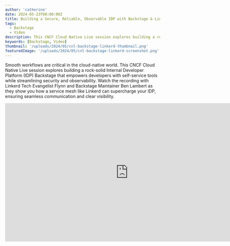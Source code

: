 ```yaml
---
author: 'catherine'
date: 2024-05-23T00:00:00Z
title: Building a Secure, Reliable, Observable IDP with Backstage & Linkerd
tags:
  - Backstage
  - Video
description: This CNCF Cloud Native Live session explores building a rock-solid Internal Developer Platform (IDP) Backstage that empowers developers with self-service tools while streamlining security and observability.
keywords: [Backstage, Video]
thumbnail: '/uploads/2024/05/cnl-backstage-linkerd-thumbnail.png'
featuredImage: '/uploads/2024/05/cnl-backstage-linkerd-screenshot.png'
---
```

Smooth workflows are critical in the cloud-native world. This CNCF Cloud
Native Live session explores building a rock-solid Internal Developer
Platform (IDP) Backstage that empowers developers with self-service tools
while streamlining security and observability. Watch the recording with
Linkerd Tech Evangelist Flynn and Backstage Maintainer Ben Lambert as
they show you how a service mesh like Linkerd can supercharge your IDP,
ensuring seamless communication and clear visibility.

<!-- markdownlint-disable MD033 -->
<iframe style="width:800px; height:450px;" src="https://www.youtube.com/embed/43Yq24I0KNI?si=DAtnX3dNXZf2dDFI" title="YouTube video player" frameborder="0" allow="accelerometer; autoplay; clipboard-write; encrypted-media; gyroscope; picture-in-picture; web-share" referrerpolicy="strict-origin-when-cross-origin" allowfullscreen></iframe>
